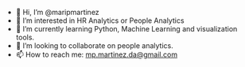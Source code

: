 - 👋 Hi, I’m @maripmartinez
- 👀 I’m interested in HR Analytics or People Analytics
- 🌱 I’m currently learning Python, Machine Learning and visualization tools. 
- 💞️ I’m looking to collaborate on people analytics. 
- 📫 How to reach me: mp.martinez.da@gmail.com

<!---
maripmartinez/maripmartinez is a ✨ special ✨ repository because its `README.md` (this file) appears on your GitHub profile.
You can click the Preview link to take a look at your changes.
--->
